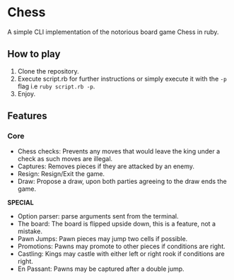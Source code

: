 # Chess

A simple CLI implementation of the notorious board game Chess in ruby.

 ## How to play
 1. Clone the repository.
 2. Execute script.rb for further instructions or simply execute it with the `-p` flag i.e `ruby script.rb -p`.
 3. Enjoy.

## Features
### Core
 - Chess checks: Prevents any moves that would leave the king under a check as such moves are illegal.
 - Captures: Removes pieces if they are attacked by an enemy.
 - Resign: Resign/Exit the game.
 - Draw: Propose a draw, upon both parties agreeing to the draw ends the game.
 
 **SPECIAL**
 - Option parser: parse arguments sent from the terminal.
 - The board: The board is flipped upside down, this is a feature, not a mistake.
 - Pawn Jumps: Pawn pieces may jump two cells if possible.
 - Promotions: Pawns may promote to other pieces if conditions are right.
 - Castling: Kings may castle with either left or right rook if conditions are right.
 - En Passant: Pawns may be captured after a double jump.

 

